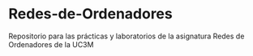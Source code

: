 # Redes-de-Ordenadores
Repositorio para las prácticas y laboratorios de la asignatura Redes de Ordenadores de la UC3M
